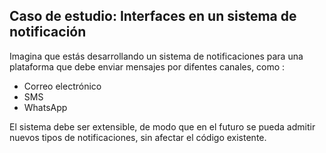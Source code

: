 ## Caso de estudio: Interfaces en un sistema de notificación

Imagina que estás desarrollando un sistema de notificaciones para una plataforma que debe enviar mensajes por difentes canales, como :
- Correo electrónico
- SMS
- WhatsApp

El sistema debe ser extensible, de modo que en el futuro se pueda admitir nuevos tipos de notificaciones, sin afectar el código existente.